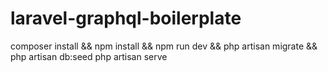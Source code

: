 
# laravel-graphql-boilerplate

composer install && npm install && npm run dev && php artisan migrate && php artisan db:seed php artisan serve
